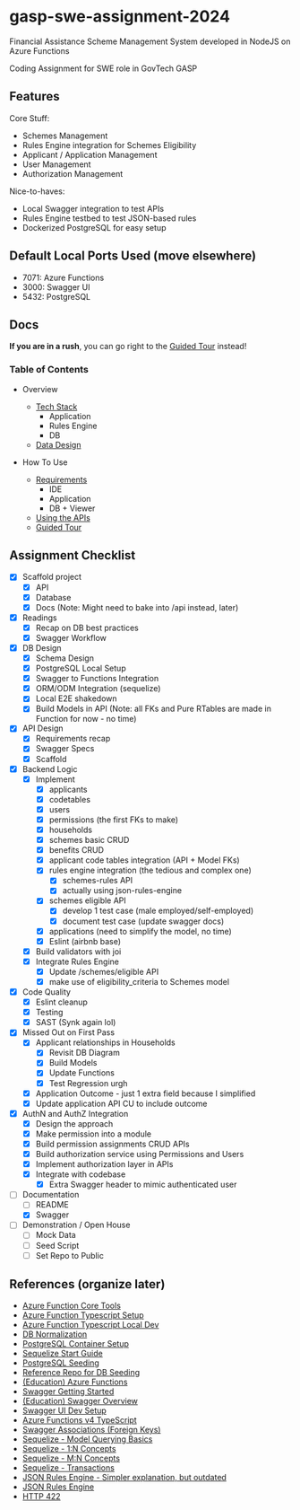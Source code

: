 # gasp-swe-assignment-2024

Financial Assistance Scheme Management System developed in NodeJS on Azure Functions

Coding Assignment for SWE role in GovTech GASP

## Features

Core Stuff:
- Schemes Management
- Rules Engine integration for Schemes Eligibility
- Applicant / Application Management
- User Management
- Authorization Management

Nice-to-haves:
- Local Swagger integration to test APIs
- Rules Engine testbed to test JSON-based rules
- Dockerized PostgreSQL for easy setup

## Default Local Ports Used (move elsewhere)
- 7071: Azure Functions
- 3000: Swagger UI
- 5432: PostgreSQL

## Docs

**If you are in a rush**, you can go right to the [Guided Tour]() instead!

### Table of Contents

- Overview
    - [Tech Stack](./docs/overview.md#tech-stack)
        - Application
        - Rules Engine
        - DB
    - [Data Design](./docs/overview.md#data-design)
    
- How To Use
    - [Requirements](./docs/how-to-use.md#requirements)
        - IDE
        - Application
        - DB + Viewer
    - [Using the APIs](./docs/how-to-use.md#using-the-apis)
    - [Guided Tour](./docs/how-to-use.md#guided-tour)

## Assignment Checklist
- [x] Scaffold project
    - [x] API
    - [x] Database
    - [x] Docs (Note: Might need to bake into /api instead, later)
- [x] Readings
    - [x] Recap on DB best practices
    - [x] Swagger Workflow
- [x] DB Design
    - [x] Schema Design
    - [x] PostgreSQL Local Setup
    - [x] Swagger to Functions Integration
    - [x] ORM/ODM Integration (sequelize)
    - [x] Local E2E shakedown
    - [x] Build Models in API (Note: all FKs and Pure RTables are made in Function for now - no time)
- [x] API Design
    - [x] Requirements recap
    - [x] Swagger Specs
    - [x] Scaffold
- [x] Backend Logic
    - [x] Implement
        - [x] applicants
        - [x] codetables
        - [x] users
        - [x] permissions (the first FKs to make)
        - [x] households
        - [x] schemes basic CRUD
        - [x] benefits CRUD 
        - [x] applicant code tables integration (API + Model FKs)
        - [x] rules engine integration (the tedious and complex one)
            - [x] schemes-rules API
            - [x] actually using json-rules-engine
        - [x] schemes eligible API
            - [x] develop 1 test case (male employed/self-employed)
            - [x] document test case (update swagger docs)
        - [x] applications (need to simplify the model, no time)
        - [x] Eslint (airbnb base)
    - [x] Build validators with joi
    - [x] Integrate Rules Engine
        - [x] Update /schemes/eligible API
        - [x] make use of eligibility_criteria to Schemes model
- [x] Code Quality
    - [x] Eslint cleanup
    - [x] Testing
    - [x] SAST (Synk again lol)
- [x] Missed Out on First Pass
    - [x] Applicant relationships in Households
        - [x] Revisit DB Diagram
        - [x] Build Models
        - [x] Update Functions
        - [x] Test Regression urgh
    - [x] Application Outcome - just 1 extra field because I simplified
    - [x] Update application API CU to include outcome
- [x] AuthN and AuthZ Integration
    - [x] Design the approach
    - [x] Make permission into a module
    - [x] Build permission assignments CRUD APIs
    - [x] Build authorization service using Permissions and Users
    - [x] Implement authorization layer in APIs
    - [x] Integrate with codebase
        - [x] Extra Swagger header to mimic authenticated user
- [ ] Documentation
    - [ ] README
    - [x] Swagger
- [ ] Demonstration / Open House
    - [ ] Mock Data
    - [ ] Seed Script
    - [ ] Set Repo to Public

## References (organize later)
- [Azure Function Core Tools](https://github.com/Azure/azure-functions-core-tools/blob/v4.x/README.md#windows)
- [Azure Function Typescript Setup](https://learn.microsoft.com/en-us/azure/azure-functions/create-first-function-cli-typescript?tabs=windows%2Cazure-cli%2Cbrowser&pivots=nodejs-model-v4)
- [Azure Function Typescript Local Dev](https://learn.microsoft.com/en-us/azure/azure-functions/functions-run-local?tabs=windows%2Cisolated-process%2Cnode-v4%2Cpython-v2%2Chttp-trigger%2Ccontainer-apps&pivots=programming-language-typescript)
- [DB Normalization](https://www.youtube.com/watch?v=GFQaEYEc8_8)
- [PostgreSQL Container Setup](https://dev.to/andre347/how-to-easily-create-a-postgres-database-in-docker-4moj)
- [Sequelize Start Guide](https://sequelize.org/docs/v6/getting-started/)
- [PostgreSQL Seeding](https://dev.to/studio_hungry/how-to-seed-a-postgres-database-with-node-384i)
- [Reference Repo for DB Seeding](https://github.com/molebox/seed-postgres-database-tutorial/blob/main/src/config.js)
- [(Education) Azure Functions](https://learn.microsoft.com/en-us/azure/developer/javascript/how-to/develop-serverless-apps?tabs=v4-ts)
- [Swagger Getting Started](https://swagger.io/tools/open-source/getting-started/)
- [(Education) Swagger Overview](https://medium.com/@samuelnoye35/simplifying-api-development-in-node-js-with-swagger-a5021ac45742)
- [Swagger UI Dev Setup](https://swagger.io/docs/open-source-tools/swagger-ui/development/setting-up/)
- [Azure Functions v4 TypeScript](https://johnnyreilly.com/migrating-azure-functions-node-js-v4-typescript)
- [Swagger Associations (Foreign Keys)](https://sequelize.org/docs/v6/core-concepts/assocs/)
- [Sequelize - Model Querying Basics](https://sequelize.org/docs/v6/core-concepts/model-querying-basics/)
- [Sequelize - 1:N Concepts](https://sequelize.org/docs/v6/core-concepts/assocs/#one-to-many-relationships)
- [Sequelize - M:N Concepts](https://sequelize.org/docs/v6/advanced-association-concepts/advanced-many-to-many/)
- [Sequelize - Transactions](https://sequelize.org/docs/v6/other-topics/transactions/)
- [JSON Rules Engine - Simpler explanation, but outdated](https://www.npmjs.com/package/json-rules-engine/v/1.0.0-beta9)
- [JSON Rules Engine](https://www.npmjs.com/package/json-rules-engine)
- [HTTP 422](https://developer.mozilla.org/en-US/docs/Web/HTTP/Status/422)
